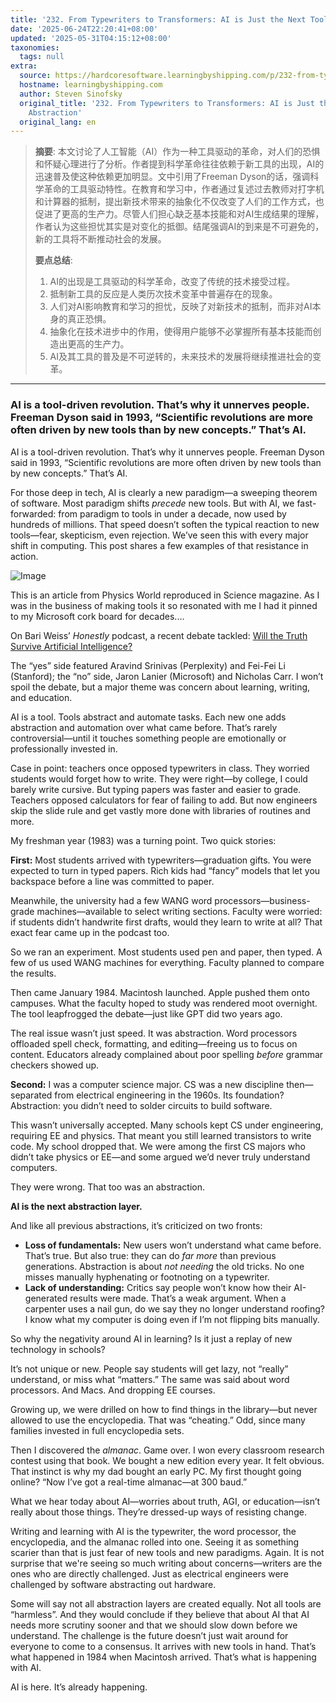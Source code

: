 ```yaml
---
title: '232. From Typewriters to Transformers: AI is Just the Next Tools Abstraction'
date: '2025-06-24T22:20:41+08:00'
updated: '2025-05-31T04:15:12+08:00'
taxonomies:
  tags: null
extra:
  source: https://hardcoresoftware.learningbyshipping.com/p/232-from-typewriters-to-transformers
  hostname: learningbyshipping.com
  author: Steven Sinofsky
  original_title: '232. From Typewriters to Transformers: AI is Just the Next Tools
    Abstraction'
  original_lang: en
---
```


> **摘要**: 本文讨论了人工智能（AI）作为一种工具驱动的革命，对人们的恐惧和怀疑心理进行了分析。作者提到科学革命往往依赖于新工具的出现，AI的迅速普及使这种依赖更加明显。文中引用了Freeman Dyson的话，强调科学革命的工具驱动特性。在教育和学习中，作者通过复述过去教师对打字机和计算器的抵制，提出新技术带来的抽象化不仅改变了人们的工作方式，也促进了更高的生产力。尽管人们担心缺乏基本技能和对AI生成结果的理解，作者认为这些担忧其实是对变化的抵御。结尾强调AI的到来是不可避免的，新的工具将不断推动社会的发展。
> 
>  **要点总结**:
>  1. AI的出现是工具驱动的科学革命，改变了传统的技术接受过程。
>  2. 抵制新工具的反应是人类历次技术变革中普遍存在的现象。
>  3. 人们对AI影响教育和学习的担忧，反映了对新技术的抵制，而非对AI本身的真正恐惧。
>  4. 抽象化在技术进步中的作用，使得用户能够不必掌握所有基本技能而创造出更高的生产力。
>  5. AI及其工具的普及是不可逆转的，未来技术的发展将继续推进社会的变革。

---


### AI is a tool-driven revolution. That’s why it unnerves people. Freeman Dyson said in 1993, “Scientific revolutions are more often driven by new tools than by new concepts.” That’s AI.

AI is a tool-driven revolution. That’s why it unnerves people. Freeman Dyson said in 1993, “Scientific revolutions are more often driven by new tools than by new concepts.” That’s AI.

For those deep in tech, AI is clearly a new paradigm—a sweeping theorem of software. Most paradigm shifts *precede* new tools. But with AI, we fast-forwarded: from paradigm to tools in under a decade, now used by hundreds of millions. That speed doesn’t soften the typical reaction to new tools—fear, skepticism, even rejection. We’ve seen this with every major shift in computing. This post shares a few examples of that resistance in action.

![Image](https://substackcdn.com/image/fetch/$s_!vYLM!)

This is an article from Physics World reproduced in Science magazine. As I was in the business of making tools it so resonated with me I had it pinned to my Microsoft cork board for decades....

On Bari Weiss’ *Honestly* podcast, a recent debate tackled: [Will the Truth Survive Artificial Intelligence?](https://podcasts.apple.com/us/podcast/honestly-with-bari-weiss/id1570872415?i=1000709403982)

The “yes” side featured Aravind Srinivas (Perplexity) and Fei-Fei Li (Stanford); the “no” side, Jaron Lanier (Microsoft) and Nicholas Carr. I won’t spoil the debate, but a major theme was concern about learning, writing, and education.

AI is a tool. Tools abstract and automate tasks. Each new one adds abstraction and automation over what came before. That’s rarely controversial—until it touches something people are emotionally or professionally invested in.

Case in point: teachers once opposed typewriters in class. They worried students would forget how to write. They were right—by college, I could barely write cursive. But typing papers was faster and easier to grade. Teachers opposed calculators for fear of failing to add. But now engineers skip the slide rule and get vastly more done with libraries of routines and more.

My freshman year (1983) was a turning point. Two quick stories:

**First:** Most students arrived with typewriters—graduation gifts. You were expected to turn in typed papers. Rich kids had “fancy” models that let you backspace before a line was committed to paper.

Meanwhile, the university had a few WANG word processors—business-grade machines—available to select writing sections. Faculty were worried: if students didn’t handwrite first drafts, would they learn to write at all? That exact fear came up in the podcast too.

So we ran an experiment. Most students used pen and paper, then typed. A few of us used WANG machines for everything. Faculty planned to compare the results.

Then came January 1984. Macintosh launched. Apple pushed them onto campuses. What the faculty hoped to study was rendered moot overnight. The tool leapfrogged the debate—just like GPT did two years ago.

The real issue wasn’t just speed. It was abstraction. Word processors offloaded spell check, formatting, and editing—freeing us to focus on content. Educators already complained about poor spelling *before* grammar checkers showed up.

**Second:** I was a computer science major. CS was a new discipline then—separated from electrical engineering in the 1960s. Its foundation? Abstraction: you didn’t need to solder circuits to build software.

This wasn’t universally accepted. Many schools kept CS under engineering, requiring EE and physics. That meant you still learned transistors to write code. My school dropped that. We were among the first CS majors who didn’t take physics or EE—and some argued we’d never truly understand computers.

They were wrong. That too was an abstraction.

**AI is the next abstraction layer.**

And like all previous abstractions, it’s criticized on two fronts:

- **Loss of fundamentals:** New users won’t understand what came before. That’s true. But also true: they can do *far more* than previous generations. Abstraction is about *not needing* the old tricks. No one misses manually hyphenating or footnoting on a typewriter.
- **Lack of understanding:** Critics say people won’t know how their AI-generated results were made. That’s a weak argument. When a carpenter uses a nail gun, do we say they no longer understand roofing? I know what my computer is doing even if I’m not flipping bits manually.

So why the negativity around AI in learning? Is it just a replay of new technology in schools?

It’s not unique or new. People say students will get lazy, not “really” understand, or miss what “matters.” The same was said about word processors. And Macs. And dropping EE courses.

Growing up, we were drilled on how to find things in the library—but never allowed to use the encyclopedia. That was “cheating.” Odd, since many families invested in full encyclopedia sets.

Then I discovered the *almanac*. Game over. I won every classroom research contest using that book. We bought a new edition every year. It felt obvious. That instinct is why my dad bought an early PC. My first thought going online? “Now I’ve got a real-time almanac—at 300 baud.”

What we hear today about AI—worries about truth, AGI, or education—isn’t really about those things. They’re dressed-up ways of resisting change.

Writing and learning with AI is the typewriter, the word processor, the encyclopedia, and the almanac rolled into one. Seeing it as something scarier than that is just fear of new tools and new paradigms. Again. It is not surprise that we're seeing so much writing about concerns—writers are the ones who are directly challenged. Just as electrical engineers were challenged by software abstracting out hardware.

Some will say not all abstraction layers are created equally. Not all tools are “harmless”. And they would conclude if they believe that about AI that AI needs more scrutiny sooner and that we should slow down before we understand. The challenge is the future doesn’t just wait around for everyone to come to a consensus. It arrives with new tools in hand. That’s what happened in 1984 when Macintosh arrived. That’s what is happening with AI.

AI is here. It’s already happening.